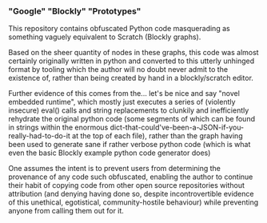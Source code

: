 ### "Google" "Blockly" "Prototypes"

This repository contains obfuscated Python code masquerading as something vaguely equivalent to Scratch (Blockly graphs). 

Based on the sheer quantity of nodes in these graphs, this code was almost certainly originally written in python and converted to this utterly unhinged format by tooling which the author will no doubt never admit to the existence of, rather than being created by hand in a blockly/scratch editor.

Further evidence of this comes from the... let's be nice and say "novel embedded runtime", which mostly just executes a series of (violently insecure) eval() calls and string replacements to clunkily and inefficiently rehydrate the original python code (some segments of which can be found in strings within the enormous dict-that-could've-been-a-JSON-if-you-really-had-to-do-it at the top of each file), rather than the graph having been used to generate sane if rather verbose python code (which is what even the basic Blockly example python code generator does)

One assumes the intent is to prevent users from determining the provenance of any code such obfuscated, enabling the author to continue their habit of copying code from other open source repositories without attribution (and denying having done so, despite incontrovertible evidence of this unethical, egotistical, community-hostile behaviour) while preventing anyone from calling them out for it.
